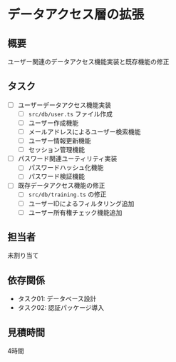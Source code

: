 # データアクセス層の拡張

## 概要
ユーザー関連のデータアクセス機能実装と既存機能の修正

## タスク
- [ ] ユーザーデータアクセス機能実装
  - [ ] `src/db/user.ts` ファイル作成
  - [ ] ユーザー作成機能
  - [ ] メールアドレスによるユーザー検索機能
  - [ ] ユーザー情報更新機能
  - [ ] セッション管理機能
- [ ] パスワード関連ユーティリティ実装
  - [ ] パスワードハッシュ化機能
  - [ ] パスワード検証機能
- [ ] 既存データアクセス機能の修正
  - [ ] `src/db/training.ts` の修正
  - [ ] ユーザーIDによるフィルタリング追加
  - [ ] ユーザー所有権チェック機能追加

## 担当者
未割り当て

## 依存関係
- タスク01: データベース設計
- タスク02: 認証パッケージ導入

## 見積時間
4時間